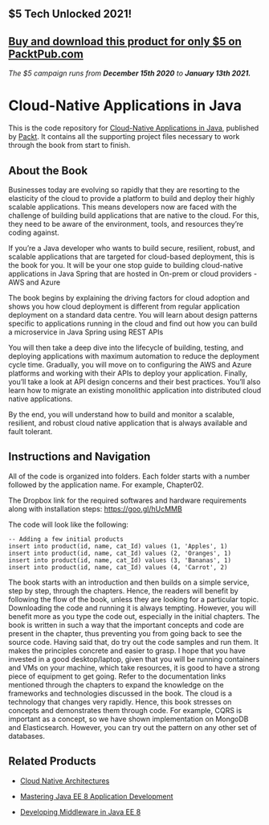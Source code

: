 ## $5 Tech Unlocked 2021!
[Buy and download this product for only $5 on PacktPub.com](https://www.packtpub.com/)
-----
*The $5 campaign         runs from __December 15th 2020__ to __January 13th 2021.__*

# Cloud-Native Applications in Java
This is the code repository for [Cloud-Native Applications in Java](https://www.packtpub.com/application-development/cloud-native-applications-java?utm_source=github&utm_medium=repository&utm_campaign=9781787124349), published by [Packt](https://www.packtpub.com/?utm_source=github). It contains all the supporting project files necessary to work through the book from start to finish.
## About the Book
Businesses today are evolving so rapidly that they are resorting to the elasticity of the cloud to provide a platform to build and deploy their highly scalable applications. This means developers now are faced with the challenge of building build applications that are native to the cloud. For this, they need to be aware of the environment, tools, and resources they’re coding against.

If you’re a Java developer who wants to build secure, resilient, robust, and scalable applications that are targeted for cloud-based deployment, this is the book for you. It will be your one stop guide to building cloud-native applications in Java Spring that are hosted in On-prem or cloud providers - AWS and Azure

The book begins by explaining the driving factors for cloud adoption and shows you how cloud deployment is different from regular application deployment on a standard data centre. You will learn about design patterns specific to applications running in the cloud and find out how you can build a microservice in Java Spring using REST APIs

You will then take a deep dive into the lifecycle of building, testing, and deploying applications with maximum automation to reduce the deployment cycle time. Gradually, you will move on to configuring the AWS and Azure platforms and working with their APIs to deploy your application. Finally, you’ll take a look at API design concerns and their best practices. You’ll also learn how to migrate an existing monolithic application into distributed cloud native applications.

By the end, you will understand how to build and monitor a scalable, resilient, and robust cloud native application that is always available and fault tolerant.
## Instructions and Navigation
All of the code is organized into folders. Each folder starts with a number followed by the application name. For example, Chapter02.

The Dropbox link for the required softwares and hardware requirements along with installation steps:
https://goo.gl/hUcMMB

The code will look like the following:
```
-- Adding a few initial products
insert into product(id, name, cat_Id) values (1, 'Apples', 1) 
insert into product(id, name, cat_Id) values (2, 'Oranges', 1) 
insert into product(id, name, cat_Id) values (3, 'Bananas', 1) 
insert into product(id, name, cat_Id) values (4, 'Carrot', 2) 
```

The book starts with an introduction and then builds on a simple service, step by step, through the chapters. Hence, the readers will benefit by following the flow of the book, unless they are looking for a particular topic.
Downloading the code and running it is always tempting. However, you will benefit more as you type the code out, especially in the initial chapters. The book is written in such a way that the important concepts and code are present in the chapter, thus preventing you from going back to see the source code.
Having said that, do try out the code samples and run them. It makes the principles concrete and easier to grasp. 
I hope that you have invested in a good desktop/laptop, given that you will be running containers and VMs on your machine, which take resources, it is good to have a strong piece of equipment to get going. 
Refer to the documentation links mentioned through the chapters to expand the knowledge on the frameworks and technologies discussed in the book.
The cloud is a technology that changes very rapidly. Hence, this book stresses on concepts and demonstrates them through code. For example, CQRS is important as a concept, so we have shown implementation on MongoDB and Elasticsearch. However, you can try out the pattern on any other set of databases.

## Related Products
* [Cloud Native Architectures](https://www.packtpub.com/application-development/cloud-native-architectures?utm_source=github&utm_medium=repository&utm_campaign=9781787280540)

* [Mastering Java EE 8 Application Development](https://www.packtpub.com/application-development/mastering-java-ee-8-application-development?utm_source=github&utm_medium=repository&utm_campaign=9781786469205)

* [Developing Middleware in Java EE 8](https://www.packtpub.com/application-development/developing-middleware-java-ee-8?utm_source=github&utm_medium=repository&utm_campaign=9781788391078)

